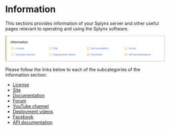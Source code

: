 Information
=============

This sections provides information of your Splynx server and other useful pages relevant to operating and using the Splynx software.

![Information](information1.png)

Please follow the links below to each of the subcategories of the information section:

* [License](administration/information/license/license.md)
* [Site](administration/information/site/site.md)
* [Documentation](administration/information/documentation/documentation.md)
* [Forum](administration/information/forum/forum.md)
* [YouTube channel](administration/information/video_tutorials/video_tutorials.md)
* [Deployment videos](administration/information/deployment/deployment.md)
* [Facebook](administration/information/facebook/facebook.md)
* [API documentation](administration/information/api_documentation/api_documentation.md)
